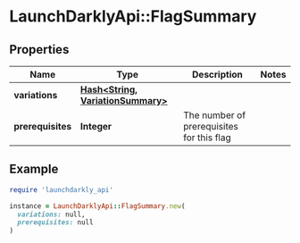 # LaunchDarklyApi::FlagSummary

## Properties

| Name | Type | Description | Notes |
| ---- | ---- | ----------- | ----- |
| **variations** | [**Hash&lt;String, VariationSummary&gt;**](VariationSummary.md) |  |  |
| **prerequisites** | **Integer** | The number of prerequisites for this flag |  |

## Example

```ruby
require 'launchdarkly_api'

instance = LaunchDarklyApi::FlagSummary.new(
  variations: null,
  prerequisites: null
)
```

